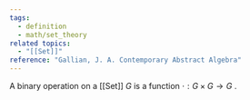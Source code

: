 ```yaml
---
tags:
  - definition
  - math/set_theory
related topics:
  - "[[Set]]"
reference: "Gallian, J. A. Contemporary Abstract Algebra"
---
```

A binary operation on a [[Set]] $G$ is a function $\cdot:G\times G \to G$ .

